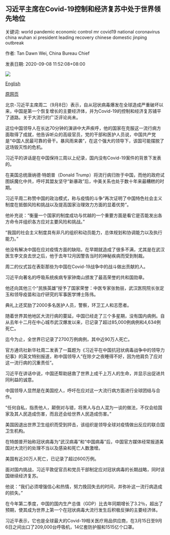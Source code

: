 ## 习近平主席在Covid-19控制和经济复苏中处于世界领先地位

关键词: world pandemic economic control mr covid19 national coronavirus china wuhan xi president leading recovery chinese domestic jinping outbreak

作者: Tan Dawn Wei, China Bureau Chief

发表日期: 2020-09-08 11:52:08+08:00

![](https://www.straitstimes.com/sites/default/files/styles/x_large/public/articles/2020/09/08/nz_xi_080994.jpg?itok=kUpqS2Zs)

[English](China%20is%20leading%20world%20in%20Covid-19%20control%20and%20economic%20recovery%3A%20President%20Xi%20Jinping.md)

[原网页](https://www.straitstimes.com/asia/east-asia/president-xi-jinping-says-china-acted-openly-and-transparently-on-covid-19)

北京-习近平主席周二（9月8日）表示，自从冠状病毒爆发在全球造成严重破坏以来，中国是第一个恢复增长的主要经济体，并为Covid-19的控制和经济复苏铺平了道路。关于大流行的广泛评论尚未。

这位中国领导人在长达70分钟的演讲中大声疾呼，他的国家在克服这一流行病方面取得了成就，他告诉听众的高级官员，党的干部和医护人员说，中国共产党是“中国人民最可靠的骨干。暴风雨来袭”，在这个强大的领导下，该国可能摆脱了这场毁灭性的危机。

习近平的讲话是在中国保持三周以上纪录，国内没有Covid-19案件的背景下发表的。

在美国总统唐纳德·特朗普（Donald Trump）将流行病归咎于中国，而他的政府试图妖魔化中共，呼吁其盟友坚守“新暴政”后，中美关系也处于数十年来最糟糕的时期。

习近平周二称赞中国的政治模式，称与疫情的斗争“再次证明了中国特色社会主义制度在抵御风险和挑战以及提高国家治理效力方面的显着优势”。

他补充说：“衡量一个国家的制度成功与优越的一个重要方面是看它是否能发出各方命令并组织各方应对主要风险和挑战。”

“我国的社会主义制度具有非凡的组织和动员能力，总体规划和协调能力以及执行能力。”

他没有解决中国在应对疫情方面的缺陷，在早期就造成了很多不满，尤其是在武汉医生李文良去世之后，他于去年12月因警告当时的神秘疾病而受到制裁。

周二的仪式旨在表彰那些为中国在Covid-19战争中的战斗做出贡献的人。

习近平向著名的呼吸系统疾病专家钟南山颁发了最高荣誉的共和国勋章。

他还向其他三个“民族英雄”授予了国家荣誉：中医专家张勃丽，武汉医院院长张定玉和领导疫苗和治疗研究的军事医学博士陈伟。

典礼上还奖励了2000多名医护人员，警察，环卫工人和志愿者。

随着世界其他地区大流行病的蔓延，中国已经走了三个多星期，没有国内病例。自从去年十二月在中心城市武汉爆发以来，已记录了超过85,000例病例和4,634例死亡。

迄今为止，全世界已记录了2700万例病例，其中近90万人死亡。

官方通讯社新华社周二发表了一篇题为《习近平在中国抗冠状病毒战争中的领导力纪事》的英文特别报道，称中国领导人“在除夕之夜睡得不好，因为他肩负了应对这一流行病的沉重责任”。

习近平在讲话中说，中国还帮助拯救了世界上成千上万人的生命，并显示出促进共同利益的诚意。

中国领导人显然是在美国挖人，呼吁在应对这一大流行病方面进行全球团结与合作。

“任何自私，指责他人，颠倒对与错，将黑人与白人混为一谈的做法，不仅会给国家及其人民造成伤害，而且还会给世界人民造成伤害。”

美国因退出世界卫生组织而受到抨击，该组织是领导全球对疫情做出反应的联合国卫生机构。

在特朗普开始称冠状病毒为“武汉病毒”和“中国病毒”后，中国官方媒体经常报道美国对大流行的处理不当以及感染和死亡人数激增。

美国有近20万人死亡，已记录了超过600万例。

面对国内挑战，习近平敦促官员和党员干部制定应对冠状病毒的长期战略，同时该国继续经济复苏。

他说：“我们必须增强信心和热情，努力挽回失去的时间，并弥补这一流行病造成的损失。”

在今年第二季度，中国的国内生产总值（GDP）比去年同期增长了3.2％，超出了预期，使其成为世界上第一个在冠状病毒大流行发生后积极反弹的主要经济体。

习近平表示，它也是全球最大的Covid-19相关医疗用品供应商，在3月15日至9月6日之间出口了209,000台呼吸机，14亿套防护服和1515亿个口罩。